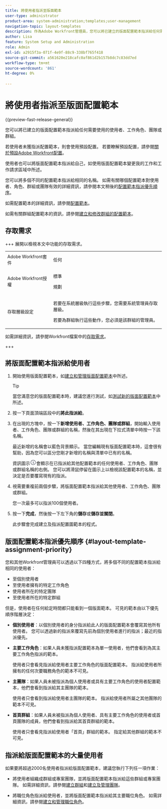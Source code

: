 ```yaml
---
title: 將使用者指派至版面範本
user-type: administrator
product-area: system-administration;templates;user-management
navigation-topic: layout-templates
description: 作為Adobe Workfront管理員，您可以將已建立的版面配置範本指派給任何需要使用的使用者、工作角色、團隊或群組。
author: Lisa
feature: System Setup and Administration
role: Admin
exl-id: a2915f3a-071f-4e9f-88c9-338bf765f418
source-git-commit: a561620e218cafc0af861d2b157b8dc7c83dd7ed
workflow-type: tm+mt
source-wordcount: '861'
ht-degree: 0%

---
```


# 將使用者指派至版面配置範本

{{preview-fast-release-general}}

您可以將已建立的版面配置範本指派給任何需要使用的使用者、工作角色、團隊或群組。

若使用者未獲指派配置範本，則會使用預設配置。 若要瞭解預設配置，請參閱[關於預設Adobe Workfront配置](../../../administration-and-setup/customize-workfront/use-layout-templates/about-the-default-wf-layout.md)。

使用者也可以將版面配置範本指派給自己，如使用版面配置範本變更我的工作和工作請求區域中所述。

您可以將多個不同的配置範本指派給相同的名稱。 如需有關哪個配置範本對使用者、角色、群組或團隊有效的詳細資訊，請參閱本文稍後的[配置範本指派優先順序](#layout-template-assignment-priority)。

如需配置範本的詳細資訊，請參閱[配置範本](../../../administration-and-setup/customize-workfront/use-layout-templates/use-layout-templates-customize-ui.md)。

如需有關群組配置範本的資訊，請參閱[建立和修改群組的配置範本](../../../administration-and-setup/manage-groups/work-with-group-objects/create-and-modify-a-groups-layout-templates.md)。

## 存取需求

+++ 展開以檢視本文中功能的存取需求。

<table style="table-layout:auto"> 
 <col> 
 <col> 
 <tbody> 
  <tr> 
   <td>Adobe Workfront套件</td> 
   <td><p>任何</p></td> 
  </tr> 
  <tr> 
   <td>Adobe Workfront授權</td> 
   <td><p>標準</p>
       <p>規劃</p></td>
  </tr> 
  </tr> 
  <tr> 
   <td>存取層級設定</td> 
   <td> <p>若要在系統層級執行這些步驟，您需要系統管理員存取層級。</p>
        <p>若要為群組執行這些動作，您必須是該群組的管理員。</p> </td> 
  </tr> 
 </tbody> 
</table>

如需詳細資訊，請參閱Workfront檔案中的[存取需求](/help/quicksilver/administration-and-setup/add-users/access-levels-and-object-permissions/access-level-requirements-in-documentation.md)。

+++

## 將版面配置範本指派給使用者

1. 開始使用版面配置範本，如[建立和管理版面配置範本](../../../administration-and-setup/customize-workfront/use-layout-templates/create-and-manage-layout-templates.md)中所述。

   >[!TIP]
   >
   >當您滿意您的版面配置範本時，建議您進行測試，如[測試新的版面配置範本](../../../administration-and-setup/customize-workfront/use-layout-templates/test-a-layout-template.md)中所述。

1. 按一下頁面頂端區段中的&#x200B;**將此指派給**。
1. 在出現的方塊中，按一下&#x200B;**新增使用者、工作角色、團隊或群組**，開始輸入使用者、工作角色、團隊或群組的名稱，然後在其出現在下拉式清單中時按一下該名稱。

   最近新增的名稱會以藍色背景顯示。 當您編輯現有版面配置範本時，這會很有幫助，因為您可以區分您剛才新增的名稱與清單中已有的名稱。

   資訊圖示![資訊圖示](assets/info-icon.png)會顯示在已指派給其他配置範本的任何使用者、工作角色、團隊或群組名稱的右側。 您可以將滑鼠停留在圖示上以檢視該配置範本的名稱，並決定是否要覆寫現有的指派。

1. 視需要重複前兩個步驟，將版面配置範本指派給其他使用者、工作角色、團隊或群組。

   您一次最多可以指派100個使用者。

1. 按一下&#x200B;**完成**，然後按一下左下角的&#x200B;**儲存**&#x200B;或&#x200B;<span class="preview">**儲存並關閉**</span>。

   此步驟會完成建立及指派配置圖範本的程式。

## 版面配置範本指派優先順序 {#layout-template-assignment-priority}

您和其他Workfront管理員可以透過以下四種方式，將多個不同的配置範本指派給相同的使用者：

* 至個別使用者
* 至使用者擁有的特定工作角色
* 使用者所在的特定團隊
* 至使用者所在的特定群組

但是，使用者在任何給定時間都只能看到一個版面範本。 可見的範本由以下優先順序階層決定：

* **個別使用者**：以個別使用者的身分指派給此人的版面配置範本會覆寫其他所有使用者。 您可以透過新的指派來覆寫先前為個別使用者進行的指派；最近的指派優先。
* **主要工作角色**：如果人員未獲指派配置範本為單一使用者，他們會看到為其主要工作角色指派的範本。

  使用者只會看見指派給使用者主要工作角色的版面配置範本。 指派給使用者所擁有的任何次要職務角色的範本不可見。

* **主團隊**：如果人員未被指派為個人使用者或具有主要工作角色的使用者配置範本，他們會看到指派給其主團隊的範本。

  使用者只會看到指派給使用者主團隊的範本。 指派給使用者所屬之其他團隊的範本不可見。

* **首頁群組**：如果人員未被指派為個人使用者、具有主要工作角色的使用者或首頁團隊的成員，他們會看到指派給其首頁群組的範本。

  使用者只會看見指派給使用者「首頁」群組的範本。 指定給其他群組的範本不可見。

## 指派給版面配置範本的大量使用者

<!--If you edit a layout template which is assigned to more than 2000 users and make changes to it, only the first 2000 users will be retained on the layout template and will see the changes you made. The layout template is removed from all others.
-->
如果要將超過2000名使用者指派給版面配置範本，建議您執行下列任一項作業：

* 將使用者組織成群組或專案團隊，並將版面配置範本指派給這些群組或專案團隊。 如需詳細資訊，請參閱[建立群組](../../../administration-and-setup/manage-groups/create-and-manage-groups/create-a-group.md)和[建立及管理團隊](../../../people-teams-and-groups/create-and-manage-teams/create-and-mange-teams.md)。

* 將職位角色指派給使用者，並將版面配置範本指派給其主要職位角色。 如需詳細資訊，請參閱[建立和管理職位角色](../../../administration-and-setup/set-up-workfront/organizational-setup/create-manage-job-roles.md)。
